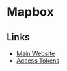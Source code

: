 # Mapbox

## Links

- [Main Website](https://mapbox.com)
- [Access Tokens](https://account.mapbox.com/access-tokens)

<!--
https://api.mapbox.com/geocoding/v5/mapbox.places/London.json?limit=8&access_token=sk.eyJ1IjoiYmVuYm1hcyIsImEiOiJja2lwNW1taGowNDIwMnhvYmpyZnIxNThkIn0.3WUweuhxpUx82FBq9OST9Q
-->
